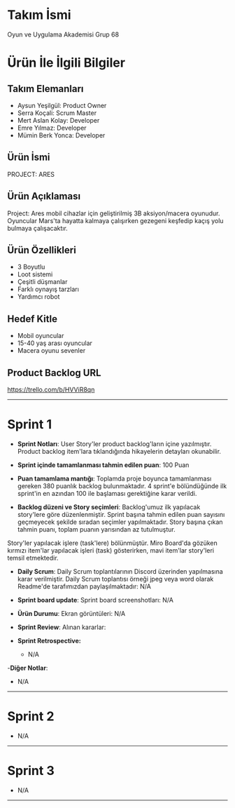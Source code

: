 # **Takım İsmi**

Oyun ve Uygulama Akademisi Grup 68

# Ürün İle İlgili Bilgiler

## Takım Elemanları

- Aysun Yeşilgül: Product Owner
- Serra Koçali: Scrum Master
- Mert Aslan Kolay: Developer
- Emre Yılmaz: Developer
- Mümin Berk Yonca: Developer

## Ürün İsmi

PROJECT: ARES

## Ürün Açıklaması

Project: Ares mobil cihazlar için geliştirilmiş 3B aksiyon/macera oyunudur. Oyuncular Mars'ta hayatta kalmaya çalışırken gezegeni keşfedip kaçış yolu bulmaya çalışacaktır.

## Ürün Özellikleri

- 3 Boyutlu
- Loot sistemi
- Çeşitli düşmanlar
- Farklı oynayış tarzları
- Yardımcı robot

## Hedef Kitle

- Mobil oyuncular
- 15-40 yaş arası oyuncular
- Macera oyunu sevenler

## Product Backlog URL

https://trello.com/b/HVViR8qn

---

# Sprint 1

- **Sprint Notları**: User Story'ler product backlog'ların içine yazılmıştır. Product backlog item'lara tıklandığında hikayelerin detayları okunabilir.

- **Sprint içinde tamamlanması tahmin edilen puan**: 100 Puan

- **Puan tamamlama mantığı**: Toplamda proje boyunca tamamlanması gereken 380 puanlık backlog bulunmaktadır. 4 sprint'e bölündüğünde ilk sprint'in en azından 100 ile başlaması gerektiğine karar verildi.

- **Backlog düzeni ve Story seçimleri**: Backlog'umuz ilk yapılacak story'lere göre düzenlenmiştir. Sprint başına tahmin edilen puan sayısını geçmeyecek şekilde sıradan seçimler yapılmaktadır. Story başına çıkan tahmin puanı, toplam puanın yarısından az tutulmuştur. 

Story'ler yapılacak işlere (task'lere) bölünmüştür. Miro Board'da gözüken kırmızı item'lar yapılacak işleri (task) gösterirken, mavi item'lar story'leri temsil etmektedir.

- **Daily Scrum**: Daily Scrum toplantılarının Discord üzerinden yapılmasına karar verilmiştir. Daily Scrum toplantısı örneği jpeg veya word olarak Readme'de tarafımızdan paylaşılmaktadır: N/A

- **Sprint board update**: Sprint board screenshotları: 
  N/A

- **Ürün Durumu**: Ekran görüntüleri:
  N/A

- **Sprint Review**: 
Alınan kararlar:

- **Sprint Retrospective:**
  - N/A

-**Diğer Notlar**:
- N/A

---

# Sprint 2
- N/A

---

# Sprint 3
- N/A
---
